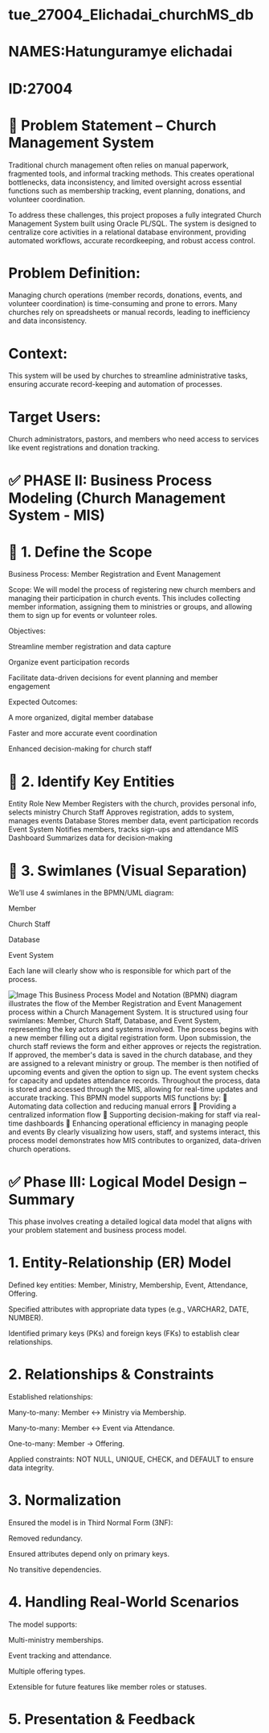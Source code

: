 # tue_27004_Elichadai_churchMS_db
# NAMES:Hatunguramye elichadai
# ID:27004
# 📌 Problem Statement – Church Management System
Traditional church management often relies on manual paperwork, fragmented tools, and informal tracking methods. This creates operational bottlenecks, data inconsistency, and limited oversight across essential functions such as membership tracking, event planning, donations, and volunteer coordination.

To address these challenges, this project proposes a fully integrated Church Management System built using Oracle PL/SQL. The system is designed to centralize core activities in a relational database environment, providing automated workflows, accurate recordkeeping, and robust access control.

# Problem Definition:
Managing church operations (member records, donations, events, and volunteer coordination) is time-consuming and prone to errors.
Many churches rely on spreadsheets or manual records, leading to inefficiency and data inconsistency.
# Context:
This system will be used by churches to streamline administrative tasks, ensuring accurate record-keeping and automation of processes.
# Target Users:
Church administrators, pastors, and members who need access to services like event registrations and donation tracking.

# ✅ PHASE II: Business Process Modeling (Church Management System - MIS)
# 🔹 1. Define the Scope
Business Process: Member Registration and Event Management

Scope:
We will model the process of registering new church members and managing their participation in church events. This includes collecting member information, assigning them to ministries or groups, and allowing them to sign up for events or volunteer roles.

Objectives:

Streamline member registration and data capture

Organize event participation records

Facilitate data-driven decisions for event planning and member engagement

Expected Outcomes:

A more organized, digital member database

Faster and more accurate event coordination

Enhanced decision-making for church staff

# 🔹 2. Identify Key Entities
Entity	Role
New Member	Registers with the church, provides personal info, selects ministry
Church Staff	Approves registration, adds to system, manages events
Database	Stores member data, event participation records
Event System	Notifies members, tracks sign-ups and attendance
MIS Dashboard	Summarizes data for decision-making

# 🔹 3. Swimlanes (Visual Separation)
We’ll use 4 swimlanes in the BPMN/UML diagram:

Member

Church Staff

Database

Event System

Each lane will clearly show who is responsible for which part of the process.

![Image](https://github.com/user-attachments/assets/3be25252-3997-4702-a52a-fdee4229bc3b)
This Business Process Model and Notation (BPMN) diagram illustrates the flow of the Member 
Registration and Event Management process within a Church Management System. It is 
structured using four swimlanes: Member, Church Staff, Database, and Event System, 
representing the key actors and systems involved.
The process begins with a new member filling out a digital registration form. Upon submission, 
the church staff reviews the form and either approves or rejects the registration. If approved, the 
member's data is saved in the church database, and they are assigned to a relevant ministry or 
group.
The member is then notified of upcoming events and given the option to sign up. The event 
system checks for capacity and updates attendance records. Throughout the process, data is 
stored and accessed through the MIS, allowing for real-time updates and accurate tracking.
This BPMN model supports MIS functions by:
 Automating data collection and reducing manual errors
 Providing a centralized information flow
 Supporting decision-making for staff via real-time dashboards
 Enhancing operational efficiency in managing people and events
By clearly visualizing how users, staff, and systems interact, this process model demonstrates 
how MIS contributes to organized, data-driven church operations.

# ✅ Phase III: Logical Model Design – Summary
This phase involves creating a detailed logical data model that aligns with your problem statement and business process model.

# 1. Entity-Relationship (ER) Model
Defined key entities: Member, Ministry, Membership, Event, Attendance, Offering.

Specified attributes with appropriate data types (e.g., VARCHAR2, DATE, NUMBER).

Identified primary keys (PKs) and foreign keys (FKs) to establish clear relationships.

# 2. Relationships & Constraints
Established relationships:

Many-to-many: Member ↔ Ministry via Membership.

Many-to-many: Member ↔ Event via Attendance.

One-to-many: Member → Offering.

Applied constraints: NOT NULL, UNIQUE, CHECK, and DEFAULT to ensure data integrity.

# 3. Normalization
Ensured the model is in Third Normal Form (3NF):

Removed redundancy.

Ensured attributes depend only on primary keys.

No transitive dependencies.

# 4. Handling Real-World Scenarios
The model supports:

Multi-ministry memberships.

Event tracking and attendance.

Multiple offering types.

Extensible for future features like member roles or statuses.

# 5. Presentation & Feedback

